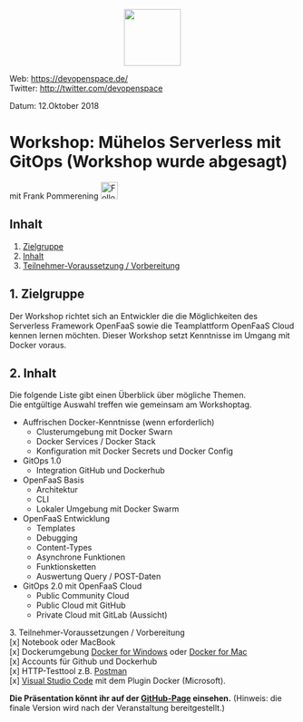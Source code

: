 
<p align="center"><img src="https://fpommerening.github.io/Slides/DevOpenSpace/images/logo_devspace.png" width=100/></p>

Web: https://devopenspace.de/  
Twitter: http://twitter.com/devopenspace

Datum: 12.Oktober 2018


# Workshop: Mühelos Serverless mit GitOps (Workshop wurde abgesagt) 
mit Frank Pommerening <a href="https://twitter.com/fpommerening"><img src="https://fpommerening.github.io/Slides/DevOpenSpace/images/TwitterLogo.png" alt="Follow @fpommerening" width=30/></a>

## Inhalt
1. [Zielgruppe](#zielgruppe)
2. [Inhalt](#inhalt)
3. [Teilnehmer-Voraussetzung / Vorbereitung](#voraussetzungen)

<a name="zielgruppe"></a>
## 1. Zielgruppe
Der Workshop richtet sich an Entwickler die die Möglichkeiten des Serverless Framework OpenFaaS sowie die Teamplattform OpenFaaS Cloud kennen lernen möchten. Dieser Workshop setzt Kenntnisse im Umgang mit Docker voraus. 

 <a name="themen"></a>
## 2. Inhalt
Die folgende Liste gibt einen Überblick über mögliche Themen. <br/> Die entgültige Auswahl treffen wie gemeinsam am Workshoptag.
- Auffrischen Docker-Kenntnisse (wenn erforderlich)
   - Clusterumgebung mit Docker Swarn
   - Docker Services / Docker Stack
   - Konfiguration mit Docker Secrets und Docker Config
- GitOps 1.0
    - Integration GitHub und Dockerhub
- OpenFaaS Basis
    - Architektur
    - CLI
    - Lokaler Umgebung mit Docker Swarm
- OpenFaaS Entwicklung
    - Templates
    - Debugging
    - Content-Types
    - Asynchrone Funktionen
    - Funktionsketten
    - Auswertung Query / POST-Daten
- GitOps 2.0 mit OpenFaaS Cloud
   - Public Community Cloud
   - Public Cloud mit GitHub 
   - Private Cloud mit GitLab (Aussicht)

<a name="voraussetzungen"></a>
3. Teilnehmer-Voraussetzungen / Vorbereitung</br>
[x] Notebook oder MacBook</br>
[x] Dockerumgebung <a href="https://docs.docker.com/docker-for-windows/install/" target="_blank"> Docker for Windows</a> oder <a href="https://docs.docker.com/docker-for-mac/install/" target="_black"> Docker for Mac</a> <br/>
[x] Accounts für Github und Dockerhub</br>
[x] HTTP-Testtool z.B. <a href="https://www.getpostman.com/" target="_blank">Postman</a><br />
[x] <a href="https://code.visualstudio.com/" target="_blank">Visual Studio Code</a> mit dem Plugin Docker (Microsoft).
  
<b>Die Präsentation könnt ihr auf der <a href="http://fpommerening.github.io/DevOpenSpace2018/index.html"  target="_blank">GitHub-Page</a> einsehen.</b> (Hinweis: die finale Version wird nach der Veranstaltung bereitgestellt.)
